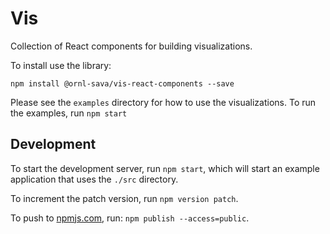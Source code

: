 Vis
=======

Collection of React components for building visualizations.

To install use the library:

```
npm install @ornl-sava/vis-react-components --save
```

Please see the `examples` directory for how to use the visualizations. To run the examples, run `npm start`


## Development

To start the development server, run `npm start`, which will start an example application that uses the `./src` directory.

To increment the patch version, run `npm version patch`.

To push to [npmjs.com](https://www.npmjs.com/), run: `npm publish --access=public`.
